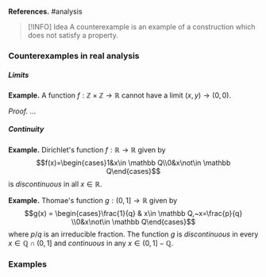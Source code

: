 **References.** #analysis 

> [!INFO] Idea
> A counterexample is an example of a construction which does not satisfy a property.
> 
> 

### Counterexamples in real analysis


##### Limits

**Example.** A function $f:\mathbb Z \times \mathbb Z \to \mathbb R$ cannot have a limit $(x,y) \to (0,0$).

*Proof.* ...

##### Continuity

**Example.** Dirichlet's function $f:\mathbb R \to \mathbb R$ given by
$$f(x)=\begin{cases}1&x\in \mathbb Q\\0&x\not\in \mathbb Q\end{cases}$$
is *discontinuous* in all $x\in \mathbb R$.

**Example.** Thomae's function $g : (0,1] \to \mathbb R$ given by $$g(x) = \begin{cases}\frac{1}{q} & x\in \mathbb Q,~x=\frac{p}{q} \\0&x\not\in \mathbb Q\end{cases}$$
where $p/q$ is an irreducible fraction. The function $g$ is *discontinuous* in every $x\in \mathbb Q \cap (0,1]$ and *continuous* in any $x\in (0,1] - \mathbb Q$.

### Examples